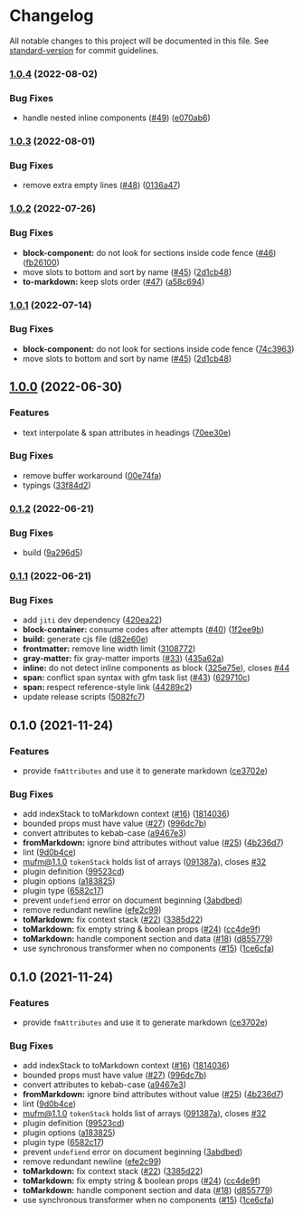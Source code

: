 # Changelog

All notable changes to this project will be documented in this file. See [standard-version](https://github.com/conventional-changelog/standard-version) for commit guidelines.

### [1.0.4](https://github.com/nuxtlabs/remark-mdc/compare/v1.0.3...v1.0.4) (2022-08-02)


### Bug Fixes

* handle nested inline components ([#49](https://github.com/nuxtlabs/remark-mdc/issues/49)) ([e070ab6](https://github.com/nuxtlabs/remark-mdc/commit/e070ab677132e7cfb40de81c77db0843661d450c))

### [1.0.3](https://github.com/nuxtlabs/remark-mdc/compare/v1.0.2...v1.0.3) (2022-08-01)


### Bug Fixes

* remove extra empty lines ([#48](https://github.com/nuxtlabs/remark-mdc/issues/48)) ([0136a47](https://github.com/nuxtlabs/remark-mdc/commit/0136a47b191312d2de1bee373f4b6f63e03efc36))

### [1.0.2](https://github.com/nuxtlabs/remark-mdc/compare/v1.0.0...v1.0.2) (2022-07-26)


### Bug Fixes

* **block-component:** do not look for sections inside code fence ([#46](https://github.com/nuxtlabs/remark-mdc/issues/46)) ([fb26100](https://github.com/nuxtlabs/remark-mdc/commit/fb26100f11a15fe415bdfb0bd430c0365a1def6f))
* move slots to bottom and sort by name ([#45](https://github.com/nuxtlabs/remark-mdc/issues/45)) ([2d1cb48](https://github.com/nuxtlabs/remark-mdc/commit/2d1cb48bfb91893cc3757d194f77165d8981273f))
* **to-markdown:** keep slots order ([#47](https://github.com/nuxtlabs/remark-mdc/issues/47)) ([a58c694](https://github.com/nuxtlabs/remark-mdc/commit/a58c694d7e0ab73222b3643fcf760df4ba91fe46))

### [1.0.1](https://github.com/nuxtlabs/remark-mdc/compare/v1.0.0...v1.0.1) (2022-07-14)


### Bug Fixes

* **block-component:** do not look for sections inside code fence ([74c3963](https://github.com/nuxtlabs/remark-mdc/commit/74c3963a5e910733c7cd8944d74607756a878dbf))
* move slots to bottom and sort by name ([#45](https://github.com/nuxtlabs/remark-mdc/issues/45)) ([2d1cb48](https://github.com/nuxtlabs/remark-mdc/commit/2d1cb48bfb91893cc3757d194f77165d8981273f))

## [1.0.0](https://github.com/nuxtlabs/remark-mdc/compare/v0.1.2...v1.0.0) (2022-06-30)


### Features

* text interpolate & span attributes in headings ([70ee30e](https://github.com/nuxtlabs/remark-mdc/commit/70ee30e6a31279c7464b439cd704d339b009b85c))


### Bug Fixes

* remove buffer workaround ([00e74fa](https://github.com/nuxtlabs/remark-mdc/commit/00e74fa8b7f53ea0d7740cbe47973ee8df9b27d0))
* typings ([33f84d2](https://github.com/nuxtlabs/remark-mdc/commit/33f84d2dea2ea083e8d4de53f3ed9cee56958645))

### [0.1.2](https://github.com/nuxtlabs/remark-mdc/compare/v0.1.1...v0.1.2) (2022-06-21)


### Bug Fixes

* build ([9a296d5](https://github.com/nuxtlabs/remark-mdc/commit/9a296d52f876ac90ea847cc7d49833187bd58aee))

### [0.1.1](https://github.com/nuxtlabs/remark-mdc/compare/v0.1.0...v0.1.1) (2022-06-21)


### Bug Fixes

* add `jiti` dev dependency ([420ea22](https://github.com/nuxtlabs/remark-mdc/commit/420ea2294ac2197ccebbdeef914c36e5760fa4a9))
* **block-container:** consume codes after attempts ([#40](https://github.com/nuxtlabs/remark-mdc/issues/40)) ([1f2ee9b](https://github.com/nuxtlabs/remark-mdc/commit/1f2ee9b7a215d48779704f07ca0f51c0b1d02a80))
* **build:** generate cjs file ([d82e60e](https://github.com/nuxtlabs/remark-mdc/commit/d82e60e1cd357b833ad62d49d4330d290b1f7df0))
* **frontmatter:** remove line width limit ([3108772](https://github.com/nuxtlabs/remark-mdc/commit/3108772b34385ecbcd86c74169cc808493425965))
* **gray-matter:** fix gray-matter imports ([#33](https://github.com/nuxtlabs/remark-mdc/issues/33)) ([435a62a](https://github.com/nuxtlabs/remark-mdc/commit/435a62aa041e6d34c8f02bd9ae331c4cdf18da88))
* **inline:** do not detect inline components as block ([325e75e](https://github.com/nuxtlabs/remark-mdc/commit/325e75e169a5717c7a3828bccd9dca47be042458)), closes [#44](https://github.com/nuxtlabs/remark-mdc/issues/44)
* **span:** conflict span syntax with gfm task list ([#43](https://github.com/nuxtlabs/remark-mdc/issues/43)) ([629710c](https://github.com/nuxtlabs/remark-mdc/commit/629710c9a6cb261ea22a0e4120ec9f702f7e7b7e))
* **span:** respect reference-style link ([44289c2](https://github.com/nuxtlabs/remark-mdc/commit/44289c27c849f25c64e071f7614b853a835e8925))
* update release scripts ([5082fc7](https://github.com/nuxtlabs/remark-mdc/commit/5082fc77f1206779e13c994f0fb8b73aea1b83d4))

## 0.1.0 (2021-11-24)


### Features

* provide `fmAttributes` and use it to generate markdown ([ce3702e](https://github.com/nuxtlabs/remark-mdc/commit/ce3702ee456ebb39d1b24494e34df2adb545a46d))


### Bug Fixes

* add indexStack to toMarkdown context ([#16](https://github.com/nuxtlabs/remark-mdc/issues/16)) ([1814036](https://github.com/nuxtlabs/remark-mdc/commit/1814036e650b97f9d6e704bfd77347d757645eb3))
* bounded props must have value ([#27](https://github.com/nuxtlabs/remark-mdc/issues/27)) ([996dc7b](https://github.com/nuxtlabs/remark-mdc/commit/996dc7bb56b10e4f1c66be941b052ff708f5aef2))
* convert attributes to kebab-case ([a9467e3](https://github.com/nuxtlabs/remark-mdc/commit/a9467e301fc2e88509582399144a967d6600b8f1))
* **fromMarkdown:** ignore bind attributes without value ([#25](https://github.com/nuxtlabs/remark-mdc/issues/25)) ([4b236d7](https://github.com/nuxtlabs/remark-mdc/commit/4b236d748ecd4442cddcb20f5b400c97a210e0f5))
* lint ([9d0b4ce](https://github.com/nuxtlabs/remark-mdc/commit/9d0b4ce4ba99f0b6a34594f5772137a2b1a5b275))
* mufm@1.1.0 `tokenStack` holds list of arrays ([091387a](https://github.com/nuxtlabs/remark-mdc/commit/091387ab005f4878a9006a04cc30d2bfd3ed10f4)), closes [#32](https://github.com/nuxtlabs/remark-mdc/issues/32)
* plugin definition ([99523cd](https://github.com/nuxtlabs/remark-mdc/commit/99523cdabc7792aed5376aa2154dd1bf84ef0087))
* plugin options ([a183825](https://github.com/nuxtlabs/remark-mdc/commit/a18382588becb3e7800385cb9b2c98969b037e53))
* plugin type ([6582c17](https://github.com/nuxtlabs/remark-mdc/commit/6582c17433f63b12c084cbf0c7d6149f5c496b31))
* prevent `undefiend` error on document beginning ([3abdbed](https://github.com/nuxtlabs/remark-mdc/commit/3abdbed29e33fc8ad4adcb0209a4f224da8995f7))
* remove redundant newline ([efe2c99](https://github.com/nuxtlabs/remark-mdc/commit/efe2c9987abd81bc28b3c07841bb993f71c194a0))
* **toMarkdown:** fix context stack ([#22](https://github.com/nuxtlabs/remark-mdc/issues/22)) ([3385d22](https://github.com/nuxtlabs/remark-mdc/commit/3385d221a213289c4ae98330e92a53698ce179f3))
* **toMarkdown:** fix empty string & boolean props ([#24](https://github.com/nuxtlabs/remark-mdc/issues/24)) ([cc4de9f](https://github.com/nuxtlabs/remark-mdc/commit/cc4de9f4b799db0398a1282a836345417284e4f4))
* **toMarkdown:** handle component section and data ([#18](https://github.com/nuxtlabs/remark-mdc/issues/18)) ([d855779](https://github.com/nuxtlabs/remark-mdc/commit/d855779bae50ecf7318f2971fce526f0f85920f6))
* use synchronous transformer when no components ([#15](https://github.com/nuxtlabs/remark-mdc/issues/15)) ([1ce6cfa](https://github.com/nuxtlabs/remark-mdc/commit/1ce6cfa5437c714f711e88dc5150e1524246871e))

## 0.1.0 (2021-11-24)


### Features

* provide `fmAttributes` and use it to generate markdown ([ce3702e](https://github.com/nuxtlabs/remark-mdc/commit/ce3702ee456ebb39d1b24494e34df2adb545a46d))


### Bug Fixes

* add indexStack to toMarkdown context ([#16](https://github.com/nuxtlabs/remark-mdc/issues/16)) ([1814036](https://github.com/nuxtlabs/remark-mdc/commit/1814036e650b97f9d6e704bfd77347d757645eb3))
* bounded props must have value ([#27](https://github.com/nuxtlabs/remark-mdc/issues/27)) ([996dc7b](https://github.com/nuxtlabs/remark-mdc/commit/996dc7bb56b10e4f1c66be941b052ff708f5aef2))
* convert attributes to kebab-case ([a9467e3](https://github.com/nuxtlabs/remark-mdc/commit/a9467e301fc2e88509582399144a967d6600b8f1))
* **fromMarkdown:** ignore bind attributes without value ([#25](https://github.com/nuxtlabs/remark-mdc/issues/25)) ([4b236d7](https://github.com/nuxtlabs/remark-mdc/commit/4b236d748ecd4442cddcb20f5b400c97a210e0f5))
* lint ([9d0b4ce](https://github.com/nuxtlabs/remark-mdc/commit/9d0b4ce4ba99f0b6a34594f5772137a2b1a5b275))
* mufm@1.1.0 `tokenStack` holds list of arrays ([091387a](https://github.com/nuxtlabs/remark-mdc/commit/091387ab005f4878a9006a04cc30d2bfd3ed10f4)), closes [#32](https://github.com/nuxtlabs/remark-mdc/issues/32)
* plugin definition ([99523cd](https://github.com/nuxtlabs/remark-mdc/commit/99523cdabc7792aed5376aa2154dd1bf84ef0087))
* plugin options ([a183825](https://github.com/nuxtlabs/remark-mdc/commit/a18382588becb3e7800385cb9b2c98969b037e53))
* plugin type ([6582c17](https://github.com/nuxtlabs/remark-mdc/commit/6582c17433f63b12c084cbf0c7d6149f5c496b31))
* prevent `undefiend` error on document beginning ([3abdbed](https://github.com/nuxtlabs/remark-mdc/commit/3abdbed29e33fc8ad4adcb0209a4f224da8995f7))
* remove redundant newline ([efe2c99](https://github.com/nuxtlabs/remark-mdc/commit/efe2c9987abd81bc28b3c07841bb993f71c194a0))
* **toMarkdown:** fix context stack ([#22](https://github.com/nuxtlabs/remark-mdc/issues/22)) ([3385d22](https://github.com/nuxtlabs/remark-mdc/commit/3385d221a213289c4ae98330e92a53698ce179f3))
* **toMarkdown:** fix empty string & boolean props ([#24](https://github.com/nuxtlabs/remark-mdc/issues/24)) ([cc4de9f](https://github.com/nuxtlabs/remark-mdc/commit/cc4de9f4b799db0398a1282a836345417284e4f4))
* **toMarkdown:** handle component section and data ([#18](https://github.com/nuxtlabs/remark-mdc/issues/18)) ([d855779](https://github.com/nuxtlabs/remark-mdc/commit/d855779bae50ecf7318f2971fce526f0f85920f6))
* use synchronous transformer when no components ([#15](https://github.com/nuxtlabs/remark-mdc/issues/15)) ([1ce6cfa](https://github.com/nuxtlabs/remark-mdc/commit/1ce6cfa5437c714f711e88dc5150e1524246871e))
